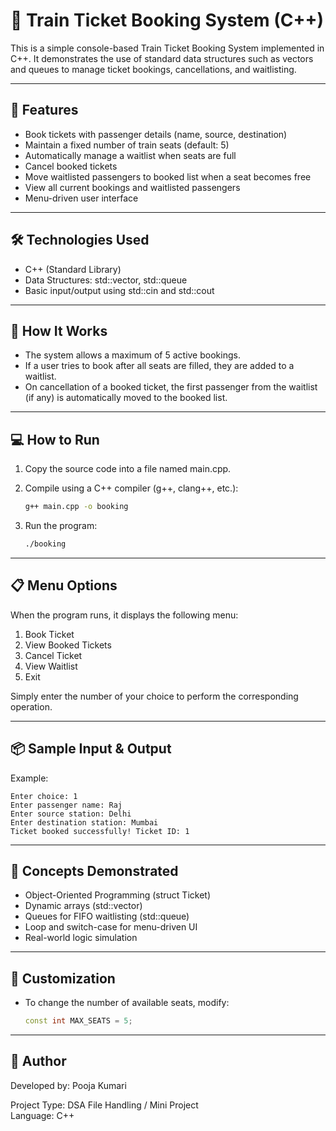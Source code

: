 
# 🚆 Train Ticket Booking System (C++)

This is a simple console-based Train Ticket Booking System implemented in C++. It demonstrates the use of standard data structures such as vectors and queues to manage ticket bookings, cancellations, and waitlisting.

---

## 📌 Features

- Book tickets with passenger details (name, source, destination)
- Maintain a fixed number of train seats (default: 5)
- Automatically manage a waitlist when seats are full
- Cancel booked tickets
- Move waitlisted passengers to booked list when a seat becomes free
- View all current bookings and waitlisted passengers
- Menu-driven user interface

---

## 🛠️ Technologies Used

- C++ (Standard Library)
- Data Structures: std::vector, std::queue
- Basic input/output using std::cin and std::cout

---

## 🚀 How It Works

- The system allows a maximum of 5 active bookings.
- If a user tries to book after all seats are filled, they are added to a waitlist.
- On cancellation of a booked ticket, the first passenger from the waitlist (if any) is automatically moved to the booked list.

---

## 💻 How to Run

1. Copy the source code into a file named main.cpp.
2. Compile using a C++ compiler (g++, clang++, etc.):

   ```bash
   g++ main.cpp -o booking
   ```

3. Run the program:

   ```bash
   ./booking
   ```

---

## 📋 Menu Options

When the program runs, it displays the following menu:

1. Book Ticket  
2. View Booked Tickets  
3. Cancel Ticket  
4. View Waitlist  
5. Exit  

Simply enter the number of your choice to perform the corresponding operation.

---

## 📦 Sample Input & Output

Example:
```
Enter choice: 1
Enter passenger name: Raj
Enter source station: Delhi
Enter destination station: Mumbai
Ticket booked successfully! Ticket ID: 1
```

---

## 🧠 Concepts Demonstrated

- Object-Oriented Programming (struct Ticket)
- Dynamic arrays (std::vector)
- Queues for FIFO waitlisting (std::queue)
- Loop and switch-case for menu-driven UI
- Real-world logic simulation

---

## 🔧 Customization

- To change the number of available seats, modify:
  ```cpp
  const int MAX_SEATS = 5;
  ```

---

## 📝 Author

Developed by: Pooja Kumari

Project Type: DSA File Handling / Mini Project  
Language: C++

